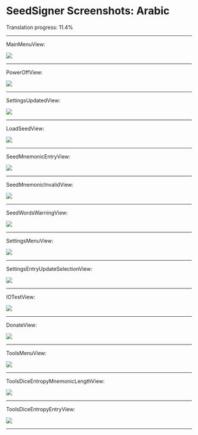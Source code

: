 # SeedSigner Screenshots: Arabic
Translation progress: 11.4%

---

MainMenuView:

<img src="MainMenuView.png">

---

PowerOffView:

<img src="PowerOffView.png">

---

SettingsUpdatedView:

<img src="SettingsUpdatedView.png">

---

LoadSeedView:

<img src="LoadSeedView.png">

---

SeedMnemonicEntryView:

<img src="SeedMnemonicEntryView.png">

---

SeedMnemonicInvalidView:

<img src="SeedMnemonicInvalidView.png">

---

SeedWordsWarningView:

<img src="SeedWordsWarningView.png">

---

SettingsMenuView:

<img src="SettingsMenuView.png">

---

SettingsEntryUpdateSelectionView:

<img src="SettingsEntryUpdateSelectionView.png">

---

IOTestView:

<img src="IOTestView.png">

---

DonateView:

<img src="DonateView.png">

---

ToolsMenuView:

<img src="ToolsMenuView.png">

---

ToolsDiceEntropyMnemonicLengthView:

<img src="ToolsDiceEntropyMnemonicLengthView.png">

---

ToolsDiceEntropyEntryView:

<img src="ToolsDiceEntropyEntryView.png">

---

